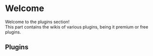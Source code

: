 # Welcome
Welcome to the plugins section!  
This part contains the wikis of various plugins, being it premium or free plugins.

## Plugins